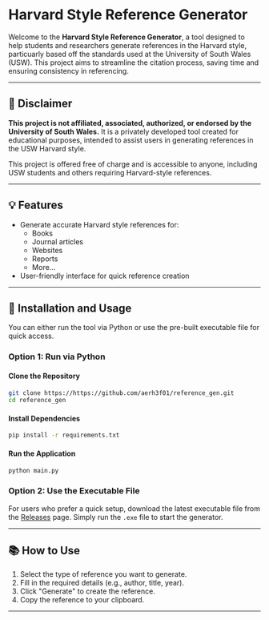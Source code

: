 
# Harvard Style Reference Generator

Welcome to the **Harvard Style Reference Generator**, a tool designed to help students and researchers generate references in the Harvard style, particuarly based off the standards used at the University of South Wales (USW). This project aims to streamline the citation process, saving time and ensuring consistency in referencing.

---

## 🚨 Disclaimer

**This project is not affiliated, associated, authorized, or endorsed by the University of South Wales.** It is a privately developed tool created for educational purposes, intended to assist users in generating references in the USW Harvard style. 

This project is offered free of charge and is accessible to anyone, including USW students and others requiring Harvard-style references.

---

## 💡 Features

- Generate accurate Harvard style references for:
  - Books
  - Journal articles
  - Websites
  - Reports
  - More...
- User-friendly interface for quick reference creation


---

## 🔧 Installation and Usage

You can either run the tool via Python or use the pre-built executable file for quick access.

### Option 1: Run via Python

#### Clone the Repository

```bash
git clone https://https://github.com/aerh3f01/reference_gen.git
cd reference_gen
```

#### Install Dependencies

```bash
pip install -r requirements.txt
```

#### Run the Application

```bash
python main.py
```

### Option 2: Use the Executable File

For users who prefer a quick setup, download the latest executable file from the [Releases](https://github.com/aerh3f01/reference_gen/releases) page. Simply run the `.exe` file to start the generator.

---

## 📚 How to Use

1. Select the type of reference you want to generate.
2. Fill in the required details (e.g., author, title, year).
3. Click "Generate" to create the reference.
4. Copy the reference to your clipboard.

---

